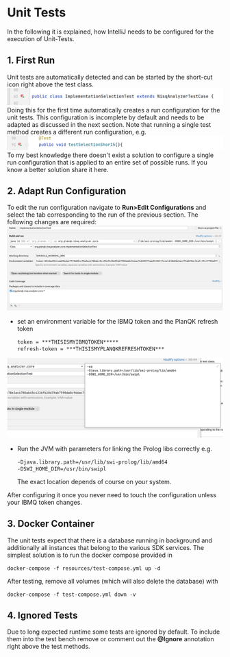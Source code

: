 # Unit Tests

In the following it is explained, how IntelliJ needs to be  configured for the execution of Unit-Tests.

## 1. First Run 
Unit tests are automatically detected and can be started by the short-cut icon right above the test class.
![checkstyle](graphics/doc1.png)
Doing this for the first time automatically creates a run configuration for the unit tests. This configuration is incomplete by default and needs to be adapted as discussed in the next section. Note that running a single test method creates a different run configuration, e.g.
![checkstyle](graphics/doc2.png)
To my best knowledge there doesn't exist a solution to configure a single run configuration that is applied to an entire set of possible runs. If you know a better solution share it here. 

## 2. Adapt Run Configuration
To edit the run configuration navigate to **Run>Edit Configurations** and select the tab corresponding to the run of the previous section.
The following changes are required:
![checkstyle](graphics/doc3.png)

- set an environment variable for the IBMQ token and the PlanQK refresh token
  ```
  token = ***THISISMYIBMQTOKEN*****
  refresh-token = ***THISISMYPLANQKREFRESHTOKEN***
  ```

![checkstyle](graphics/doc4.png)

- Run the JVM with parameters for linking the Prolog libs correctly e.g.
  ```
  -Djava.library.path=/usr/lib/swi-prolog/lib/amd64
  -DSWI_HOME_DIR=/usr/bin/swipl
  ```
  The exact location depends of course on your system.

After configuring it once you never need to touch the configuration unless your IBMQ token changes.

## 3. Docker Container
The unit tests expect that there is a database running in background and additionally all instances that belong to the various SDK services.
The simplest solution is to run the docker compose provided in 

```
docker-compose -f resources/test-compose.yml up -d
```

After testing, remove all volumes (which will also delete the database) with

```
docker-compose -f test-compose.yml down -v
```

## 4. Ignored Tests
Due to long expected runtime some tests are ignored by default. To include them into the test bench remove or comment out the **@Ignore** annotation right above the test methods.
